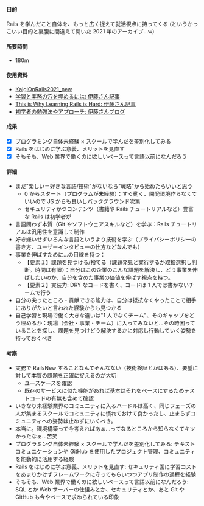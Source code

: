 #### 目的

<!-- 目的(〜を知りたい/〜を実装したい) -->

Rails を学んだこと自体を、もっと広く捉えて就活視点に持ってくる
(というかっこいい目的と裏腹に間違えて開いた 2021 年のアーカイブ...w)

#### 所要時間

- 180m

#### 使用資料

<!-- 使用資料(教材/書籍/ワークシート/Youtube) -->

- [KaigiOnRails2021_new](https://www.youtube.com/live/-kys4Aqktqg?si=61xk5XTUgnD5EWDp)
- [学習と実務の穴を埋めるには: 伊藤さん記事](https://qiita.com/jnchito/items/017487cd882091494298)
- [This is Why Learning Rails is Hard: 伊藤さん記事](https://qiita.com/jnchito/items/063e332cbe3023f52f93)
- [初学者の勉強法やアプローチ: 伊藤さんブログ](https://blog.jnito.com/entry/2016/03/22/083055)

#### 成果

<!-- 成果(できたこと/できなかったこと) -->

- [x] プログラミング自体未経験 × スクールで学んだを差別化してみる
- [x] Rails をはじめに学ぶ意義、メリットを見直す
- [x] そもそも、Web 業界で働くのに欲しいベースって言語以前になんだろう

#### 詳細

<!-- 詳細(キーワード/プロセス//具体例を挙げる/今回の課題解決を今後に繋げられる形で記録) -->

- まだ"楽しい＝好きな言語/技術"がないなら"戦略"から始めたらいいと思う
  - 0 からスタート（プログラムが未経験）：すぐ動く、開発環境作らなくていいので JS からも良いしバックグラウンド次第
  - セキュリティかつコンテンツ（書籍や Rails チュートリアルなど）豊富な Rails は初学者が
- 言語問わず本質（Git やソフトウェアスキルなど）を学ぶ：Rails チュートリアルは汎用性を意識して制作
- 好き嫌いせずいろんな言語というより技術を学ぶ（プライバシーポリシーの書き方、ユーザーインタビューの仕方などなんでも）
- 事業を伸ばすために...の目線を持つ：
  - 【要素１】課題を見つける/捨てる（課題発見と実行するか取捨選択し判断。時間は有限）：自分はこの企業のこんな課題を解決し、どう事業を伸ばしたいのか、自分を含めた事業の価値を伸ばす視点を持つ。
  - 【要素２】実装力: DRY なコードを書く、コードは 1 人では書かないチームで行う
- 自分の尖ったところ・貢献できる能力は、自分は抵抗なくやったことで相手にありがたいと言われた経験からも見つかる
- 自己学習と現場で働く大きな違いは"1 人でなくチーム"、そのギャップをどう埋めるか：現場（会社・事業・チーム）に入ってみないと...その時困っていることを探し、課題を見つけどう解決するかに対応し行動していく姿勢を持っておくべき

#### 考察

<!-- 考察(今後の展望/) -->

- 実務で RailsNew することなんてそんなない（技術検証とかはある）、要望に対して本質の課題を正確に捉えるのが大切
  - ユースケースを確認
  - 既存のサービスに似た機能があれば基本はそれをベースにするためテストコードの有無も含めて確認
- いきなり未経験業界のコミュニティに入るハードルは高く、同じフェーズの人が集まるスクールでコミュニティに慣れておけて良かったし、止まらずコミュニティへの姿勢は止めずにいくべき。
- 本当に。環境構築って今考えればあぁ...ってなるところから知らなくてキツかったなぁ...苦笑
- プログラミング自体未経験 × スクールで学んだを差別化してみる: テキストコミュニケーションや GitHub を使用したプロジェクト管理、コミュニティを能動的に活用する経験
- Rails をはじめに学ぶ意義、メリットを見直す: セキュリティ面に学習コストをあまりかけずフレームワークに守ってもらいつつアプリ制作の過程を経験
- そもそも、Web 業界で働くのに欲しいベースって言語以前になんだろう: SQL とか Web サーバーの仕組みとか、セキュリティとか、あと Git や GitHub も今やベースで求められている印象
